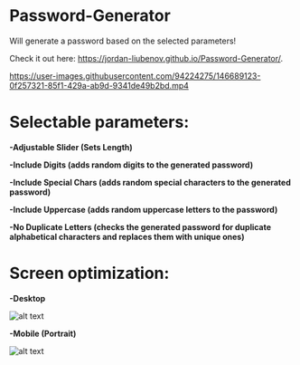 # Password-Generator
Will generate a password based on the selected parameters!

Check it out here: https://jordan-liubenov.github.io/Password-Generator/.

https://user-images.githubusercontent.com/94224275/146689123-0f257321-85f1-429a-ab9d-9341de49b2bd.mp4


# Selectable parameters:
**-Adjustable Slider (Sets Length)**

**-Include Digits (adds random digits to the generated password)**

**-Include Special Chars (adds random special characters to the generated password)**

**-Include Uppercase (adds random uppercase letters to the password)**

**-No Duplicate Letters (checks the generated password for duplicate alphabetical characters and replaces them with unique ones)**


# Screen optimization:
**-Desktop**

![alt text](https://i.ibb.co/BwpWy0Q/image.png)

**-Mobile (Portrait)**

![alt text](https://media.discordapp.net/attachments/230402282997547008/922176536096931920/Screenshot_20211219-191948_Chrome.jpg?width=329&height=676)
